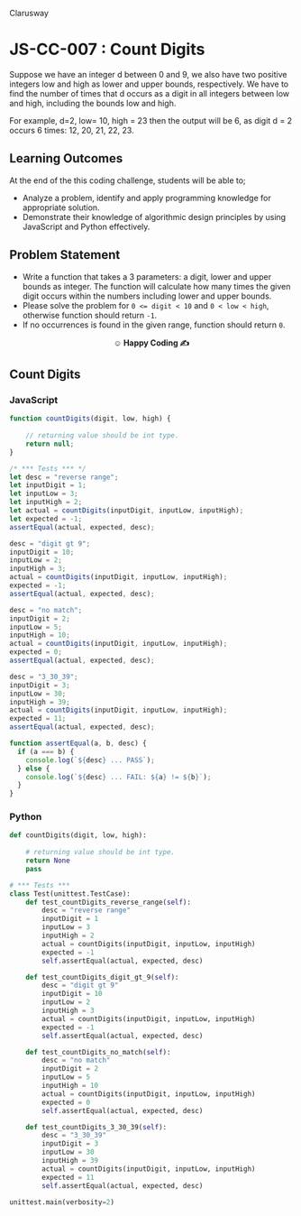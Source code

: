 <p>Clarusway<img align="right"
  src="https://secure.meetupstatic.com/photos/event/3/1/b/9/600_488352729.jpeg"  width="15px"></p>

# JS-CC-007 : Count Digits

Suppose we have an integer d between 0 and 9, we also have two positive integers low and high as lower and upper bounds, respectively. We have to find the number of times that d occurs as a digit in all integers between low and high, including the bounds low and high.

For example, d=2, low= 10, high = 23 then the output will be 6, as digit d = 2 occurs 6 times: 12, 20, 21, 22, 23.



##  Learning Outcomes
At the end of the this coding challenge, students will be able to;

- Analyze a problem, identify and apply programming knowledge for appropriate solution.
- Demonstrate their knowledge of algorithmic design principles by using JavaScript and Python effectively.



## Problem Statement

- Write a function that takes a 3 parameters: a digit, lower and upper bounds as integer. The function will calculate how many times the given digit occurs within the numbers including lower and upper bounds.
- Please solve the problem for  `0 <= digit < 10` and `0 < low < high`, otherwise function should return `-1`.
- If no occurrences is found in the given range, function should return `0`. 

**<p align="center">&#9786; Happy Coding &#9997;</p>**

## Count Digits

### JavaScript

```js
function countDigits(digit, low, high) { 
    
    // returning value should be int type.
    return null;
}

/* *** Tests *** */
let desc = "reverse range";
let inputDigit = 1;
let inputLow = 3;
let inputHigh = 2;
let actual = countDigits(inputDigit, inputLow, inputHigh);
let expected = -1;
assertEqual(actual, expected, desc);

desc = "digit gt 9";
inputDigit = 10;
inputLow = 2;
inputHigh = 3;
actual = countDigits(inputDigit, inputLow, inputHigh);
expected = -1;
assertEqual(actual, expected, desc);

desc = "no match";
inputDigit = 2;
inputLow = 5;
inputHigh = 10;
actual = countDigits(inputDigit, inputLow, inputHigh);
expected = 0;
assertEqual(actual, expected, desc);

desc = "3_30_39";
inputDigit = 3;
inputLow = 30;
inputHigh = 39;
actual = countDigits(inputDigit, inputLow, inputHigh);
expected = 11;
assertEqual(actual, expected, desc);

function assertEqual(a, b, desc) {
  if (a === b) {
    console.log(`${desc} ... PASS`);
  } else {
    console.log(`${desc} ... FAIL: ${a} != ${b}`);
  }
}
```

### Python

```python
def countDigits(digit, low, high): 
    
    # returning value should be int type.
    return None 
	pass

# *** Tests ***
class Test(unittest.TestCase):
    def test_countDigits_reverse_range(self):
        desc = "reverse range"
        inputDigit = 1
        inputLow = 3
        inputHigh = 2
        actual = countDigits(inputDigit, inputLow, inputHigh)
        expected = -1
        self.assertEqual(actual, expected, desc)

    def test_countDigits_digit_gt_9(self):
        desc = "digit gt 9"
        inputDigit = 10
        inputLow = 2
        inputHigh = 3
        actual = countDigits(inputDigit, inputLow, inputHigh)
        expected = -1
        self.assertEqual(actual, expected, desc)

    def test_countDigits_no_match(self):
        desc = "no match"
        inputDigit = 2
        inputLow = 5
        inputHigh = 10
        actual = countDigits(inputDigit, inputLow, inputHigh)
        expected = 0
        self.assertEqual(actual, expected, desc)

    def test_countDigits_3_30_39(self):
        desc = "3_30_39"
        inputDigit = 3
        inputLow = 30
        inputHigh = 39
        actual = countDigits(inputDigit, inputLow, inputHigh)
        expected = 11
        self.assertEqual(actual, expected, desc)

unittest.main(verbosity=2)
```


